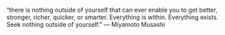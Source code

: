 “there is nothing outside of yourself that can ever enable you to get better, stronger, richer, quicker, or smarter. Everything is within. Everything exists. Seek nothing outside of yourself.”
― Miyamoto Musashi
